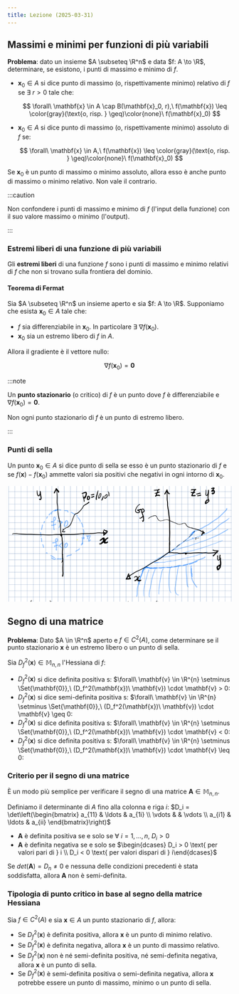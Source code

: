 ```yaml
---
title: Lezione (2025-03-31)
---
```


## Massimi e minimi per funzioni di più variabili

**Problema**: dato un insieme $A \subseteq \R^n$ e data $f: A \to \R$,
determinare, se esistono, i punti di massimo e minimo di $f$.

- $\mathbf{x}_0 \in A$ si dice punto di massimo (o, rispettivamente minimo)
  relativo di $f$ se $\exists\ r > 0$ tale che:

  $$
  \forall\ \mathbf{x} \in A \cap B(\mathbf{x}_0, r),\ f(\mathbf{x}) \leq \color{gray}(\text{o, risp. } \geq)\color{none}\  f(\mathbf{x}_0)
  $$

- $\mathbf{x}_0 \in A$ si dice punto di massimo (o, rispettivamente minimo)
  assoluto di $f$ se:

  $$
  \forall\ \mathbf{x} \in A,\ f(\mathbf{x}) \leq \color{gray}(\text{o, risp. } \geq)\color{none}\  f(\mathbf{x}_0)
  $$

Se $\mathbf{x}_0$ è un punto di massimo o minimo assoluto, allora esso è anche
punto di massimo o minimo relativo. Non vale il contrario.

:::caution

Non confondere i punti di massimo e minimo di $f$ (l'input della funzione) con
il suo valore massimo o minimo (l'output).

:::

### Estremi liberi di una funzione di più variabili

Gli **estremi liberi** di una funzione $f$ sono i punti di massimo e minimo
relativi di $f$ che non si trovano sulla frontiera del dominio.

#### Teorema di Fermat

Sia $A \subseteq \R^n$ un insieme aperto e sia $f: A \to \R$. Supponiamo che
esista $\mathbf{x}_0 \in A$ tale che:

- $f$ sia differenziabile in $\mathbf{x}_0$. In particolare
  $\exists\ \nabla f(\mathbf{x}_0)$.
- $\mathbf{x}_0$ sia un estremo libero di $f$ in $A$.

Allora il gradiente è il vettore nullo:

$$
\nabla f(\mathbf{x}_0) = \mathbf{0}
$$

:::note

Un **punto stazionario** (o critico) di $f$ è un punto dove $f$ è
differenziabile e $\nabla f(\mathbf{x}_0) = \mathbf{0}$.

Non ogni punto stazionario di $f$ è un punto di estremo libero.

:::

### Punti di sella

Un punto $\mathbf{x}_0 \in A$ si dice punto di sella se esso è un punto
stazionario di $f$ e se $f(\mathbf{x}) - f(\mathbf{x}_0)$ ammette valori sia
positivi che negativi in ogni intorno di $\mathbf{x}_0$.

![Esempio di funzione con punto di sella](../../../../../images/analisi-2/punto-di-sella.png)

## Segno di una matrice

**Problema**: Dato $A \in \R^n$ aperto e $f \in C^2(A)$, come determinare se il
punto stazionario $\mathbf{x}$ è un estremo libero o un punto di sella.

Sia $D_f^2(\mathbf{x}) \in \mathbb{M}_{n,n}$ l'Hessiana di $f$:

- $D_f^2(\mathbf{x})$ si dice definita positiva s: $\forall\ \mathbf{v} \in
  \R^{n} \setminus \Set{\mathbf{0}},\ (D_f^2(\mathbf{x})\ \mathbf{v}) \cdot
  \mathbf{v} > 0:
- $D_f^2(\mathbf{x})$ si dice semi-definita positiva s: $\forall\ \mathbf{v} \in
  \R^{n} \setminus \Set{\mathbf{0}},\ (D_f^2(\mathbf{x})\ \mathbf{v}) \cdot
  \mathbf{v} \geq 0:
- $D_f^2(\mathbf{x})$ si dice definita positiva s: $\forall\ \mathbf{v} \in
  \R^{n} \setminus \Set{\mathbf{0}},\ (D_f^2(\mathbf{x})\ \mathbf{v}) \cdot
  \mathbf{v} < 0:
- $D_f^2(\mathbf{x})$ si dice definita positiva s: $\forall\ \mathbf{v} \in
  \R^{n} \setminus \Set{\mathbf{0}},\ (D_f^2(\mathbf{x})\ \mathbf{v}) \cdot
  \mathbf{v} \leq 0:

### Criterio per il segno di una matrice

È un modo più semplice per verificare il segno di una matrice
$\mathbf{A} \in \mathbb{M}_{n,n}$.

Definiamo il determinante di $A$ fino alla colonna e riga $i$:
$D_i = \det\left(\begin{bmatrix} a_{11} & \ldots & a_{1i} \\ \vdots & & \vdots \\ a_{i1} & \ldots & a_{ii} \end{bmatrix}\right)$

- $\mathbf{A}$ è definita positiva se e solo se
  $\forall\ i = 1,\ldots,n,\ D_i > 0$
- $\mathbf{A}$ è definita negativa se e solo se
  $\begin{dcases} D_i > 0 \text{ per valori pari di } i \\ D_i < 0 \text{ per valori dispari di } i\end{dcases}$

Se $det(\mathbf{A}) = D_{n} \neq 0$ e nessuna delle condizioni precedenti è
stata soddisfatta, allora $\mathbf{A}$ non è semi-definita.

### Tipologia di punto critico in base al segno della matrice Hessiana

Sia $f \in C^2(A)$ e sia $\mathbf{x} \in A$ un punto stazionario di $f$, allora:

- Se $D_f^2(\mathbf{x})$ è definita positiva, allora $\mathbf{x}$ è un punto di
  minimo relativo.
- Se $D_f^2(\mathbf{x})$ è definita negativa, allora $\mathbf{x}$ è un punto di
  massimo relativo.
- Se $D_f^2(\mathbf{x})$ non è né semi-definita positiva, né semi-definita
  negativa, allora $\mathbf{x}$ è un punto di sella.
- Se $D_f^2(\mathbf{x})$ è semi-definita positiva o semi-definita negativa,
  allora $\mathbf{x}$ potrebbe essere un punto di massimo, minimo o un punto di
  sella.
